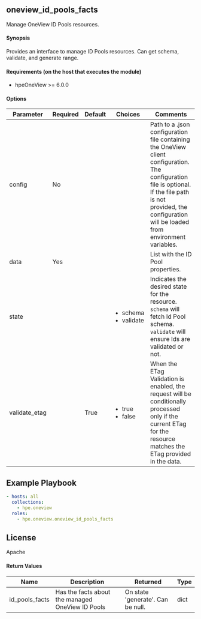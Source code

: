 ## oneview_id_pools_facts
Manage OneView ID Pools resources.

#### Synopsis
 Provides an interface to manage ID Pools resources. Can get schema, validate, and generate range.

#### Requirements (on the host that executes the module)
  * hpeOneView >= 6.0.0

#### Options

| Parameter     | Required    | Default  | Choices    | Comments |
| ------------- |-------------| ---------|----------- |--------- |
| config  |   No  |  | |  Path to a .json configuration file containing the OneView client configuration. The configuration file is optional. If the file path is not provided, the configuration will be loaded from environment variables.  |
| data  |   Yes  |  | |  List with the ID Pool properties.  |
| state  |   |  | <ul> <li>schema</li>  <li>validate</li> </ul> |  Indicates the desired state for the resource. `schema` will fetch Id Pool schema. `validate` will ensure Ids are validated or not.  |
| validate_etag  |   |  True  | <ul> <li>true</li>  <li>false</li> </ul> |  When the ETag Validation is enabled, the request will be conditionally processed only if the current ETag for the resource matches the ETag provided in the data.  |

## Example Playbook

```yaml
- hosts: all
  collections:
    - hpe.oneview
  roles:
    - hpe.oneview.oneview_id_pools_facts
```

## License

Apache

#### Return Values

| Name          | Description  | Returned | Type       |
| ------------- |-------------| ---------|----------- |
| id_pools_facts | Has the facts about the managed OneView ID Pools |  On state 'generate'. Can be null. |  dict |
